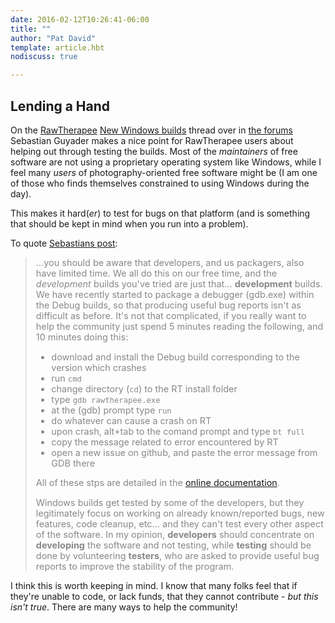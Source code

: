 ```yaml
---
date: 2016-02-12T10:26:41-06:00
title: ""
author: "Pat David"
template: article.hbt
nodiscuss: true

---
```


## Lending a Hand

On the [RawTherapee][] [New Windows builds][seb] thread over in [the forums][] Sebastian Guyader makes a nice point for RawTherapee users about helping out through testing the builds.  Most of the _maintainers_ of free software are not using a proprietary operating system like Windows, while I feel many _users_ of photography-oriented free software might be (I am one of those who finds themselves constrained to using Windows during the day).

[RawTherapee]: https://discuss.pixls.us/c/software/rawtherapee
[seb]: https://discuss.pixls.us/t/new-windows-builds/615/84
[the forums]: https://discuss.pixls.us

This makes it hard(_er_) to test for bugs on that platform (and is something that should be kept in mind when you run into a problem).

To quote [Sebastians post][seb]:

<style>
blockquote {
    font-size: 0.9rem;
    color: #888;
}
blockquote p {
    color: #888;
    font-style: normal;
}
</style>
> ...you should be aware that developers, and us packagers, also have limited time. We all do this on our free time, and the *development* builds you've tried are just that... **development** builds. We have recently started to package a debugger (gdb.exe) within the Debug builds, so that producing useful bug reports isn't as difficult as before. It's not that complicated, if you really want to help the community just spend 5 minutes reading the following, and 10 minutes doing this:
> 
> * download and install the Debug build corresponding to the version which crashes
> * run `cmd`
> * change directory (`cd`) to the RT install folder
> * type `gdb rawtherapee.exe`
> * at the (gdb) prompt type `run`
> * do whatever can cause a crash on RT
> * upon crash, alt+tab to the comand prompt and type `bt full`
> * copy the message related to error encountered by RT
> * open a new issue on github, and paste the error message from GDB there
> 
> All of these stps are detailed in the [online documentation](http://50.87.144.65/~rt/w/index.php?title=How_to_write_useful_bug_reports).
> 
> Windows builds get tested by some of the developers, but they legitimately focus on working on already known/reported bugs, new features, code cleanup, etc... and they can't test every other aspect of the software. In my opinion, **developers** should concentrate on **developing** the software and not testing, while **testing** should be done by volunteering **testers**, who are asked to provide useful bug reports to improve the stability of the program.

I think this is worth keeping in mind.  I know that many folks feel that if they're unable to code, or lack funds, that they cannot contribute - _but this isn't true_.  There are many ways to help the community!





